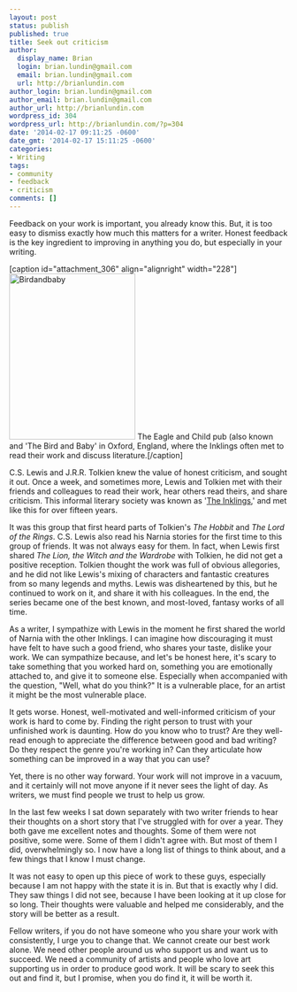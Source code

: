```yaml
---
layout: post
status: publish
published: true
title: Seek out criticism
author:
  display_name: Brian
  login: brian.lundin@gmail.com
  email: brian.lundin@gmail.com
  url: http://brianlundin.com
author_login: brian.lundin@gmail.com
author_email: brian.lundin@gmail.com
author_url: http://brianlundin.com
wordpress_id: 304
wordpress_url: http://brianlundin.com/?p=304
date: '2014-02-17 09:11:25 -0600'
date_gmt: '2014-02-17 15:11:25 -0600'
categories:
- Writing
tags:
- community
- feedback
- criticism
comments: []
---
```

<p>Feedback on your work is important, you already know this. But, it is too easy to dismiss exactly how much this matters for a writer. Honest feedback is the key ingredient to improving in anything you do, but especially in your writing.</p>
<p>[caption id="attachment_306" align="alignright" width="228"]<a href="http://brianlundin.com/wp-content/uploads/2014/02/Birdandbaby.jpg"><img class="size-medium wp-image-306 " title="The Eagle and Child" alt="Birdandbaby" src="http://brianlundin.com/wp-content/uploads/2014/02/Birdandbaby-228x300.jpg" width="228" height="300" /></a> The Eagle and Child pub (also known and 'The Bird and Baby' in Oxford, England, where the Inklings often met to read their work and discuss literature.[/caption]</p>
<p>C.S. Lewis and J.R.R. Tolkien knew the value of honest criticism, and sought it out. Once a week, and sometimes more, Lewis and Tolkien met with their friends and colleagues to read their work, hear others read theirs, and share criticism. This informal literary society was known as '<a href="http://en.wikipedia.org/wiki/Inklings">The Inklings</a>,' and met like this for over fifteen years.</p>
<p>It was this group that first heard parts of Tolkien's <em>The Hobbit</em> and <em>The Lord of the Rings</em>. C.S. Lewis also read his Narnia stories for the first time to this group of friends. It was not always easy for them. In fact, when Lewis first shared <em>The Lion, the Witch and the Wardrobe</em> with Tolkien, he did not get a positive reception. Tolkien thought the work was full of obvious allegories, and he did not like Lewis's mixing of characters and fantastic creatures from so many legends and myths. Lewis was disheartened by this, but he continued to work on it, and share it with his colleagues. In the end, the series became one of the best known, and most-loved, fantasy works of all time.</p>
<p>As a writer, I sympathize with Lewis in the moment he first shared the world of Narnia with the other Inklings. I can imagine how discouraging it must have felt to have such a good friend, who shares your taste, dislike your work. We can sympathize because, and let's be honest here, it's scary to take something that you worked hard on, something you are emotionally attached to, and give it to someone else. Especially when accompanied with the question, "Well, what do you think?" It is a vulnerable place, for an artist it might be the most vulnerable place.</p>
<p>It gets worse. Honest, well-motivated and well-informed criticism of your work is hard to come by. Finding the right person to trust with your unfinished work is daunting. How do you know who to trust? Are they well-read enough to appreciate the difference between good and bad writing? Do they respect the genre you're working in? Can they articulate how something can be improved in a way that you can use?</p>
<p>Yet, there is no other way forward. Your work will not improve in a vacuum, and it certainly will not move anyone if it never sees the light of day. As writers, we must find people we trust to help us grow.</p>
<p>In the last few weeks I sat down separately with two writer friends to hear their thoughts on a short story that I've struggled with for over a year. They both gave me excellent notes and thoughts. Some of them were not positive, some were. Some of them I didn't agree with. But most of them I did, overwhelmingly so. I now have a long list of things to think about, and a few things that I know I must change.</p>
<p>It was not easy to open up this piece of work to these guys, especially because I am not happy with the state it is in. But that is exactly why I did. They saw things I did not see, because I have been looking at it up close for so long. Their thoughts were valuable and helped me considerably, and the story will be better as a result.</p>
<p>Fellow writers, if you do not have someone who you share your work with consistently, I urge you to change that. We cannot create our best work alone. We need other people around us who support us and want us to succeed. We need a community of artists and people who love art supporting us in order to produce good work. It will be scary to seek this out and find it, but I promise, when you do find it, it will be worth it.</p>
